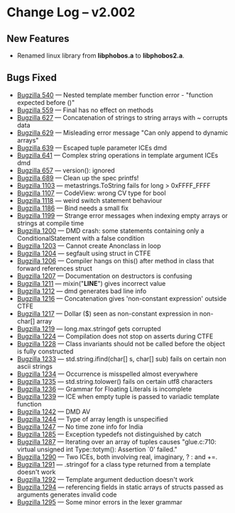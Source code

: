 # Change Log &ndash; v2.002

## New Features

* Renamed linux library from **libphobos.a** to **libphobos2.a**.

## Bugs Fixed

* [Bugzilla 540](/bug/540) &mdash; Nested template member function error - "function expected before ()"
* [Bugzilla 559](/bug/559) &mdash; Final has no effect on methods
* [Bugzilla 627](/bug/627) &mdash; Concatenation of strings to string arrays with ~ corrupts data
* [Bugzilla 629](/bug/629) &mdash; Misleading error message "Can only append to dynamic arrays"
* [Bugzilla 639](/bug/639) &mdash; Escaped tuple parameter ICEs dmd
* [Bugzilla 641](/bug/641) &mdash; Complex string operations in template argument ICEs dmd
* [Bugzilla 657](/bug/657) &mdash; version(): ignored
* [Bugzilla 689](/bug/689) &mdash; Clean up the spec printfs!
* [Bugzilla 1103](/bug/1103) &mdash; metastrings.ToString fails for long > 0xFFFF_FFFF
* [Bugzilla 1107](/bug/1107) &mdash; CodeView: wrong CV type for bool
* [Bugzilla 1118](/bug/1118) &mdash; weird switch statement behaviour
* [Bugzilla 1186](/bug/1186) &mdash; Bind needs a small fix
* [Bugzilla 1199](/bug/1199) &mdash; Strange error messages when indexing empty arrays or strings at compile time
* [Bugzilla 1200](/bug/1200) &mdash; DMD crash: some statements containing only a ConditionalStatement with a false condition
* [Bugzilla 1203](/bug/1203) &mdash; Cannot create Anonclass in loop
* [Bugzilla 1204](/bug/1204) &mdash; segfault using struct in CTFE
* [Bugzilla 1206](/bug/1206) &mdash; Compiler hangs on this() after method in class that forward references struct
* [Bugzilla 1207](/bug/1207) &mdash; Documentation on destructors is confusing
* [Bugzilla 1211](/bug/1211) &mdash; mixin("__LINE__") gives incorrect value
* [Bugzilla 1212](/bug/1212) &mdash; dmd generates bad line info
* [Bugzilla 1216](/bug/1216) &mdash; Concatenation gives 'non-constant expression' outside CTFE
* [Bugzilla 1217](/bug/1217) &mdash; Dollar ($) seen as non-constant expression in non-char[] array
* [Bugzilla 1219](/bug/1219) &mdash; long.max.stringof gets corrupted
* [Bugzilla 1224](/bug/1224) &mdash; Compilation does not stop on asserts during CTFE
* [Bugzilla 1228](/bug/1228) &mdash; Class invariants should not be called before the object is fully constructed
* [Bugzilla 1233](/bug/1233) &mdash; std.string.ifind(char[] s, char[] sub) fails on certain non ascii strings
* [Bugzilla 1234](/bug/1234) &mdash; Occurrence is misspelled almost everywhere
* [Bugzilla 1235](/bug/1235) &mdash; std.string.tolower() fails on certain utf8 characters
* [Bugzilla 1236](/bug/1236) &mdash; Grammar for Floating Literals is incomplete
* [Bugzilla 1239](/bug/1239) &mdash; ICE when empty tuple is passed to variadic template function
* [Bugzilla 1242](/bug/1242) &mdash; DMD AV
* [Bugzilla 1244](/bug/1244) &mdash; Type of array length is unspecified
* [Bugzilla 1247](/bug/1247) &mdash; No time zone info for India
* [Bugzilla 1285](/bug/1285) &mdash; Exception typedefs not distinguished by catch
* [Bugzilla 1287](/bug/1287) &mdash; Iterating over an array of tuples causes "glue.c:710: virtual unsigned int Type::totym(): Assertion `0' failed."
* [Bugzilla 1290](/bug/1290) &mdash; Two ICEs, both involving real, imaginary, ? : and +=.
* [Bugzilla 1291](/bug/1291) &mdash; .stringof for a class type returned from a template doesn't work
* [Bugzilla 1292](/bug/1292) &mdash; Template argument deduction doesn't work
* [Bugzilla 1294](/bug/1294) &mdash; referencing fields in static arrays of structs passed as arguments generates invalid code
* [Bugzilla 1295](/bug/1295) &mdash; Some minor errors in the lexer grammar
